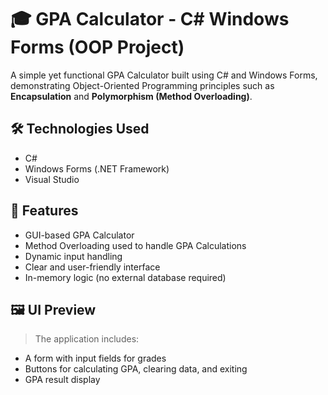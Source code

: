 # 🎓 GPA Calculator - C# Windows Forms (OOP Project)

<p>A simple yet functional GPA Calculator built using C# and Windows Forms, demonstrating Object-Oriented Programming principles such as <b>Encapsulation</b> and <b>Polymorphism (Method Overloading)</b>.</p>

## 🛠️ Technologies Used

- C#
- Windows Forms (.NET Framework)
- Visual Studio

## 📌 Features

- GUI-based GPA Calculator
- Method Overloading used to handle GPA Calculations
- Dynamic input handling
- Clear and user-friendly interface
- In-memory logic (no external database required)

## 🖼️ UI Preview

> The application includes:
- A form with input fields for grades
- Buttons for calculating GPA, clearing data, and exiting
- GPA result display
